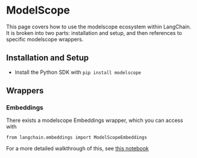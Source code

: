 ModelScope
==========

This page covers how to use the modelscope ecosystem within LangChain. It is broken into two parts: installation and setup, and then references to specific modelscope wrappers.

Installation and Setup[​](#installation-and-setup "Direct link to Installation and Setup")
------------------------------------------------------------------------------------------

*   Install the Python SDK with `pip install modelscope`

Wrappers[​](#wrappers "Direct link to Wrappers")
------------------------------------------------

### Embeddings[​](#embeddings "Direct link to Embeddings")

There exists a modelscope Embeddings wrapper, which you can access with

    from langchain.embeddings import ModelScopeEmbeddings

For a more detailed walkthrough of this, see [this notebook](/docs/modules/data_connection/text_embedding/integrations/modelscope_hub.html)